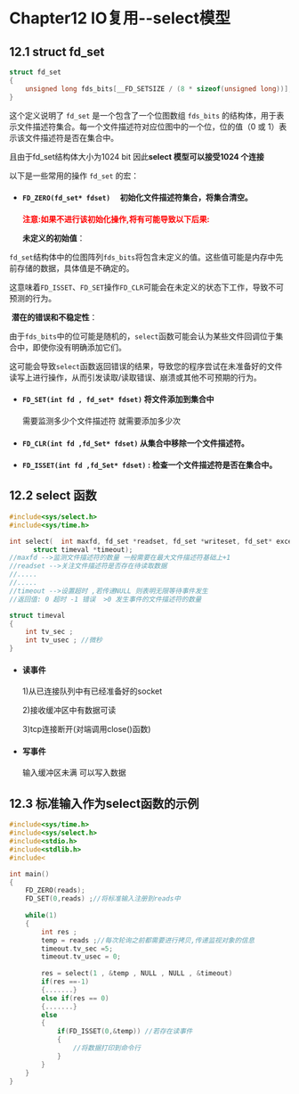 # Chapter12 IO复用--select模型



##  12.1 struct fd_set

```c
struct fd_set
{
    unsigned long fds_bits[__FD_SETSIZE / (8 * sizeof(unsigned long))];
}
```

这个定义说明了 `fd_set` 是一个包含了一个位图数组 `fds_bits` 的结构体，用于表示文件描述符集合。每一个文件描述符对应位图中的一个位，位的值（0 或 1）表示该文件描述符是否在集合中。

且由于fd_set结构体大小为1024 bit 因此**select 模型可以接受1024 个连接**



以下是一些常用的操作 `fd_set` 的宏：

- #### `FD_ZERO(fd_set* fdset)  `   初始化文件描述符集合，将集合清空。

  **<font color=red>注意:如果不进行该初始化操作,将有可能导致以下后果:</font>**

  **未定义的初始值**：

​       `fd_set`结构体中的位图阵列`fds_bits`将包含未定义的值。这些值可能是内存中先前存储的数据，具体值是不确定的。

​          这意味着`FD_ISSET`、`FD_SET`操作`FD_CLR`可能会在未定义的状态下工作，导致不可预测的行为。

​       **潜在的错误和不稳定性**：

​          由于`fds_bits`中的位可能是随机的，`select`函数可能会认为某些文件回调位于集合中，即使你没有明确添加它们。

​          这可能会导致`select`函数返回错误的结果，导致您的程序尝试在未准备好的文件读写上进行操作，从而引发读取/读取错误、崩溃或其他不可预期的行为。

- #### `FD_SET(int fd , fd_set* fdset)`    将文件添加到集合中

  需要监测多少个文件描述符 就需要添加多少次

- #### `FD_CLR(int fd ,fd_Set* fdset)`      从集合中移除一个文件描述符。

- #### **`FD_ISSET(int fd ,fd_Set* fdset)`** : 检查一个文件描述符是否在集合中。



## 12.2  select 函数

```c
#include<sys/select.h>
#include<sys/time.h>

int select(  int maxfd, fd_set *readset, fd_set *writeset, fd_set* exceptset,
      struct timeval *timeout); 
//maxfd -->监测文件描述符的数量 一般需要在最大文件描述符基础上+1
//readset -->关注文件描述符是否存在待读取数据
//.....
//.....
//timeout -->设置超时 ,若传递NULL 则表明无限等待事件发生
//返回值: 0 超时 -1 错误  >0 发生事件的文件描述符的数量

struct timeval
{
    int tv_sec ;
    int tv_usec ; //微秒
}

```

- #### 读事件

  1)从已连接队列中有已经准备好的socket

  2)接收缓冲区中有数据可读

  3)tcp连接断开(对端调用close()函数)

- #### 写事件

  输入缓冲区未满 可以写入数据

  

## 12.3 标准输入作为select函数的示例

```c
#include<sys/time.h>
#include<sys/select.h>
#include<stdio.h>
#include<stdlib.h>
#include<

int main()
{
    FD_ZERO(reads); 
    FD_SET(0,reads) ;//将标准输入注册到reads中
    
    while(1)
    {
        int res ; 
        temp = reads ;//每次轮询之前都需要进行拷贝,传递监视对象的信息
        timeout.tv_sec =5;
        timeout.tv_usec = 0;
        
        res = select(1 , &temp , NULL , NULL , &timeout)
        if(res ==-1) 
        {.......}
        else if(res == 0)
        {.......}
        else 
        {
            if(FD_ISSET(0,&temp)) //若存在读事件
            {
                //将数据打印到命令行
            }
        }
    }
}
```



